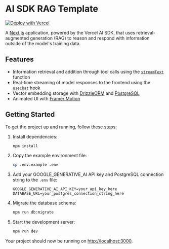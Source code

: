 # AI SDK RAG Template

[![Deploy with Vercel](https://vercel.com/button)](https://vercel.com/new/clone?repository-url=https%3A%2F%2Fgithub.com%2Fnicoalbanese%2Fai-sdk-rag-template&env=OPENAI_API_KEY&envDescription=You%20will%20need%20an%20OPENAI%20API%20Key.&project-name=ai-sdk-rag&repository-name=ai-sdk-rag&stores=%5B%7B%22type%22%3A%22postgres%22%7D%5D&skippable-integrations=1)

A [Next.js](https://nextjs.org/) application, powered by the Vercel AI SDK, that uses retrieval-augmented generation (RAG) to reason and respond with information outside of the model's training data.

## Features

- Information retrieval and addition through tool calls using the [`streamText`](https://sdk.vercel.ai/docs/reference/ai-sdk-core/stream-text) function
- Real-time streaming of model responses to the frontend using the [`useChat`](https://sdk.vercel.ai/docs/reference/ai-sdk-ui/use-chat) hook
- Vector embedding storage with [DrizzleORM](https://orm.drizzle.team/) and [PostgreSQL](https://www.postgresql.org/)
- Animated UI with [Framer Motion](https://www.framer.com/motion/)

## Getting Started

To get the project up and running, follow these steps:

1. Install dependencies:

   ```bash
   npm install
   ```

2. Copy the example environment file:

   ```bash
   cp .env.example .env
   ```

3. Add your GOOGLE_GENERATIVE_AI API key and PostgreSQL connection string to the `.env` file:

   ```
   GOOGLE_GENERATIVE_AI_API_KEY=your_api_key_here
   DATABASE_URL=your_postgres_connection_string_here
   ```

4. Migrate the database schema:

   ```bash
   npm run db:migrate
   ```

5. Start the development server:
   ```bash
   npm run dev
   ```

Your project should now be running on [http://localhost:3000](http://localhost:3000).
